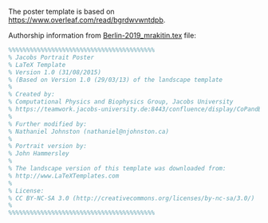 The poster template is based on https://www.overleaf.com/read/bgrdwvwntdpb.

Authorship information from [Berlin-2019_mrakitin.tex](Berlin-2019_mrakitin.tex) file:
```latex
%%%%%%%%%%%%%%%%%%%%%%%%%%%%%%%%%%%%%%%%%
% Jacobs Portrait Poster
% LaTeX Template
% Version 1.0 (31/08/2015)
% (Based on Version 1.0 (29/03/13) of the landscape template
%
% Created by:
% Computational Physics and Biophysics Group, Jacobs University
% https://teamwork.jacobs-university.de:8443/confluence/display/CoPandBiG/LaTeX+Poster
% 
% Further modified by:
% Nathaniel Johnston (nathaniel@njohnston.ca)
%
% Portrait version by:
% John Hammersley
%
% The landscape version of this template was downloaded from:
% http://www.LaTeXTemplates.com
%
% License:
% CC BY-NC-SA 3.0 (http://creativecommons.org/licenses/by-nc-sa/3.0/)
%
%%%%%%%%%%%%%%%%%%%%%%%%%%%%%%%%%%%%%%%%%
```

